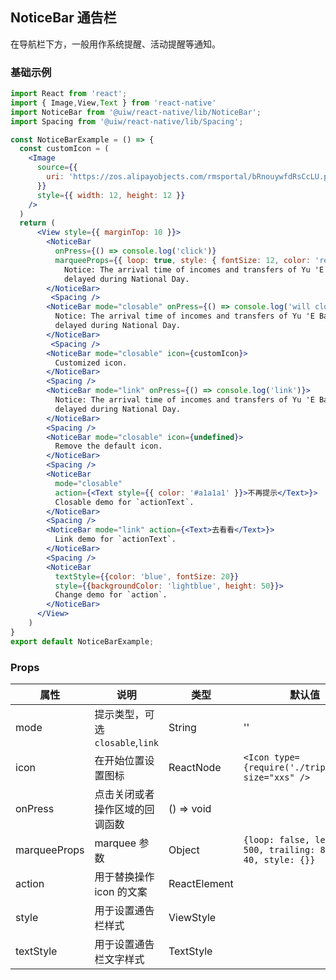 NoticeBar 通告栏
---

在导航栏下方，一般用作系统提醒、活动提醒等通知。

### 基础示例

```jsx mdx:preview
import React from 'react';
import { Image,View,Text } from 'react-native'
import NoticeBar from '@uiw/react-native/lib/NoticeBar';
import Spacing from '@uiw/react-native/lib/Spacing';

const NoticeBarExample = () => {
  const customIcon = (
    <Image
      source={{
        uri: 'https://zos.alipayobjects.com/rmsportal/bRnouywfdRsCcLU.png',
      }}
      style={{ width: 12, height: 12 }}
    />
  )
  return (
      <View style={{ marginTop: 10 }}>
        <NoticeBar
          onPress={() => console.log('click')}
          marqueeProps={{ loop: true, style: { fontSize: 12, color: 'red' } }}>
            Notice: The arrival time of incomes and transfers of Yu 'E Bao will be
            delayed during National Day.
        </NoticeBar>
         <Spacing />
        <NoticeBar mode="closable" onPress={() => console.log('will close')}>
          Notice: The arrival time of incomes and transfers of Yu 'E Bao will be
          delayed during National Day.
        </NoticeBar>
         <Spacing />
        <NoticeBar mode="closable" icon={customIcon}>
          Customized icon.
        </NoticeBar>
        <Spacing />
        <NoticeBar mode="link" onPress={() => console.log('link')}>
          Notice: The arrival time of incomes and transfers of Yu 'E Bao will be
          delayed during National Day.
        </NoticeBar>
        <Spacing />
        <NoticeBar mode="closable" icon={undefined}>
          Remove the default icon.
        </NoticeBar>
        <Spacing />
        <NoticeBar
          mode="closable"
          action={<Text style={{ color: '#a1a1a1' }}>不再提示</Text>}>
          Closable demo for `actionText`.
        </NoticeBar>
        <Spacing />
        <NoticeBar mode="link" action={<Text>去看看</Text>}>
          Link demo for `actionText`.
        </NoticeBar>
        <Spacing />
        <NoticeBar
          textStyle={{color: 'blue', fontSize: 20}}
          style={{backgroundColor: 'lightblue', height: 50}}>
          Change demo for `action`.
        </NoticeBar>
      </View>
    )
}
export default NoticeBarExample;
```

### Props

属性 | 说明 | 类型 | 默认值
----|-----|------|------
| mode    | 提示类型，可选 `closable`,`link`   | String |  ''  |
| icon    | 在开始位置设置图标  |  ReactNode | `<Icon type={require('./trips.svg')} size="xxs" />`|
| onPress | 点击关闭或者操作区域的回调函数        | () => void |   |
| marqueeProps | marquee 参数 | Object | `{loop: false, leading: 500, trailing: 800, fps: 40, style: {}}`  |
| action | 用于替换操作 icon 的文案 | ReactElement | |
| style    | 用于设置通告栏样式  | ViewStyle |  |
| textStyle    | 用于设置通告栏文字样式  | TextStyle |  |
